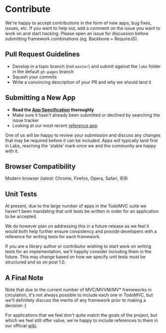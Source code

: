 # Contribute

We're happy to accept contributions in the form of new apps, bug fixes, issues, etc. If you want to help out, add a comment on the issue you want to work on and start hacking. Please open an issue for discussion before submitting framework combinations (eg. Backbone + RequireJS).


## Pull Request Guidelines

- Develop in a topic branch (not `master`) and submit against the `labs` folder in the default `gh-pages` branch
- Squash your commits
- Write a convincing description of your PR and why we should land it


## Submitting a New App

- **Read the [App Specification](https://github.com/addyosmani/todomvc/wiki/App-Specification) thoroughly**
- Make sure it hasn't already been submitted or declined by searching the issue tracker
- Looking at our most recent [reference app](https://github.com/addyosmani/todomvc/tree/gh-pages/architecture-examples/backbone)

One of us will be happy to review your submission and discuss any changes that may be required before it can be included. Apps will typically land first in Labs, reaching the 'stable' mark once we and the community are happy with it.


## Browser Compatibility

Modern browser (latest: Chrome, Firefox, Opera, Safari, IE9)


## Unit Tests

At present, due to the large number of apps in the TodoMVC suite we haven't been mandating that unit tests be written in order for an application to be accepted.

We do however plan on addressing this in a future release as we feel it would both help further ensure consistency and provide developers with a reference for writing tests for each framework.

If you are a library author or contributor wishing to start work on writing tests for an implementation, we'll happily consider including them in the future. This may change based on how we specify unit tests must be structured and so on post 1.0.


## A Final Note

Note that due to the current number of MVC/MVVM/MV* frameworks in circulation, it's not always possible to include each one in TodoMVC, but we'll definitely discuss the merits of any framework prior to making a decision :)

For applications that we feel don't quite match the goals of the project, but which we feel still offer value, we're happy to include references to them in our official [wiki](https://github.com/addyosmani/todomvc/wiki/Other-implementations).
